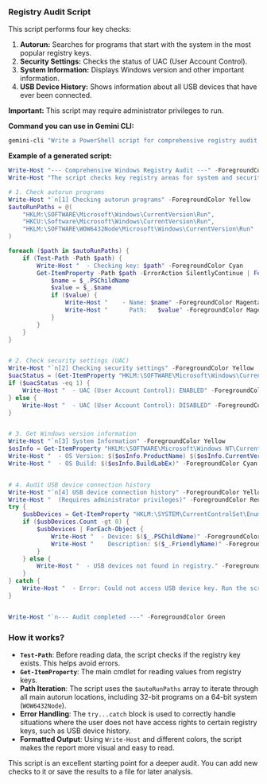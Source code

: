 ### Registry Audit Script

This script performs four key checks:

1.  **Autorun:** Searches for programs that start with the system in the most popular registry keys.
2.  **Security Settings:** Checks the status of UAC (User Account Control).
3.  **System Information:** Displays Windows version and other important information.
4.  **USB Device History:** Shows information about all USB devices that have ever been connected.

**Important:** This script may require administrator privileges to run.

**Command you can use in Gemini CLI:**

```powershell
gemini-cli "Write a PowerShell script for comprehensive registry audit. The script should check autorun for HKLM and HKCU, UAC status, Windows version, and connected USB device history. The output should be structured and easy to read."
```

**Example of a generated script:**

```powershell
Write-Host "--- Comprehensive Windows Registry Audit ---" -ForegroundColor Green
Write-Host "The script checks key registry areas for system and security information." -ForegroundColor Cyan

# 1. Check autorun programs
Write-Host "`n[1] Checking autorun programs" -ForegroundColor Yellow
$autoRunPaths = @(
    "HKLM:\SOFTWARE\Microsoft\Windows\CurrentVersion\Run",
    "HKCU:\Software\Microsoft\Windows\CurrentVersion\Run",
    "HKLM:\SOFTWARE\WOW6432Node\Microsoft\Windows\CurrentVersion\Run"
)

foreach ($path in $autoRunPaths) {
    if (Test-Path -Path $path) {
        Write-Host "  - Checking key: $path" -ForegroundColor Cyan
        Get-ItemProperty -Path $path -ErrorAction SilentlyContinue | ForEach-Object {
            $name = $_.PSChildName
            $value = $_.$name
            if ($value) {
                Write-Host "    - Name: $name" -ForegroundColor Magenta
                Write-Host "      Path:   $value" -ForegroundColor Magenta
            }
        }
    }
}


# 2. Check security settings (UAC)
Write-Host "`n[2] Checking security settings" -ForegroundColor Yellow
$uacStatus = (Get-ItemProperty "HKLM:\SOFTWARE\Microsoft\Windows\CurrentVersion\Policies\System").EnableLUA
if ($uacStatus -eq 1) {
    Write-Host "  - UAC (User Account Control): ENABLED" -ForegroundColor Green
} else {
    Write-Host "  - UAC (User Account Control): DISABLED" -ForegroundColor Red
}


# 3. Get Windows version information
Write-Host "`n[3] System Information" -ForegroundColor Yellow
$osInfo = Get-ItemProperty "HKLM:\SOFTWARE\Microsoft\Windows NT\CurrentVersion"
Write-Host "  - OS Version: $($osInfo.ProductName) $($osInfo.CurrentVersion)" -ForegroundColor Cyan
Write-Host "  - OS Build: $($osInfo.BuildLabEx)" -ForegroundColor Cyan


# 4. Audit USB device connection history
Write-Host "`n[4] USB device connection history" -ForegroundColor Yellow
Write-Host "  (Requires administrator privileges)" -ForegroundColor Red
try {
    $usbDevices = Get-ItemProperty "HKLM:\SYSTEM\CurrentControlSet\Enum\USBSTOR\*"
    if ($usbDevices.Count -gt 0) {
        $usbDevices | ForEach-Object {
            Write-Host "  - Device: $($_.PSChildName)" -ForegroundColor Magenta
            Write-Host "    Description: $($_.FriendlyName)" -ForegroundColor Magenta
        }
    } else {
        Write-Host "  - USB devices not found in registry." -ForegroundColor Green
    }
} catch {
    Write-Host "  - Error: Could not access USB device key. Run the script with administrator privileges." -ForegroundColor Red
}


Write-Host "`n--- Audit completed ---" -ForegroundColor Green
```

### How it works?

  * **`Test-Path`**: Before reading data, the script checks if the registry key exists. This helps avoid errors.
  * **`Get-ItemProperty`**: The main cmdlet for reading values from registry keys.
  * **Path Iteration**: The script uses the `$autoRunPaths` array to iterate through all main autorun locations, including 32-bit programs on a 64-bit system (`WOW6432Node`).
  * **Error Handling**: The `try...catch` block is used to correctly handle situations where the user does not have access rights to certain registry keys, such as USB device history.
  * **Formatted Output**: Using `Write-Host` and different colors, the script makes the report more visual and easy to read.

This script is an excellent starting point for a deeper audit. You can add new checks to it or save the results to a file for later analysis.
